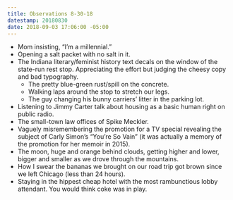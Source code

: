 ```yaml
---
title: Observations 8-30-18
datestamp: 20180830
date: 2018-09-03 17:06:00 -05:00
---
```


- Mom insisting, “I’m a millennial.”
- Opening a salt packet with no salt in it.
- The Indiana literary/feminist history text decals on the window of the state-run rest stop. Appreciating the effort but judging the cheesy copy and bad typography.
	- The pretty blue-green rust/spill on the concrete.
	- Walking laps around the stop to stretch our legs.
	- The guy changing his bunny carriers’ litter in the parking lot.
- Listening to Jimmy Carter talk about housing as a basic human right on public radio.
- The small-town law offices of Spike Meckler.
- Vaguely misremembering the promotion for a TV special revealing the subject of Carly Simon’s “You’re So Vain” (it was actually a memory of the promotion for her memoir in 2015).
- The moon, huge and orange behind clouds, getting higher and lower, bigger and smaller as we drove through the mountains.
- How I swear the bananas we brought on our road trip got brown since we left Chicago (less than 24 hours).
- Staying in the hippest cheap hotel with the most rambunctious lobby attendant. You would think coke was in play.
